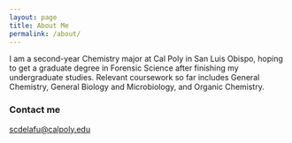 ```yaml
---
layout: page
title: About Me
permalink: /about/
---
```


I am a second-year Chemistry major at Cal Poly in San Luis Obispo, hoping to get a graduate degree in Forensic Science after finishing my undergraduate studies. Relevant coursework so far includes General Chemistry, General Biology and Microbiology, and Organic Chemistry. 



### Contact me

[scdelafu@calpoly.edu](mailto:scdelafu@calpoly.edu)
